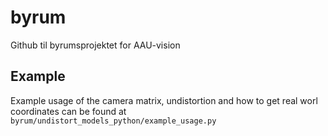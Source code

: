 # byrum
Github til byrumsprojektet for AAU-vision


## Example
Example usage of the camera matrix, undistortion and how to get real worl coordinates can be found at `byrum/undistort_models_python/example_usage.py`

